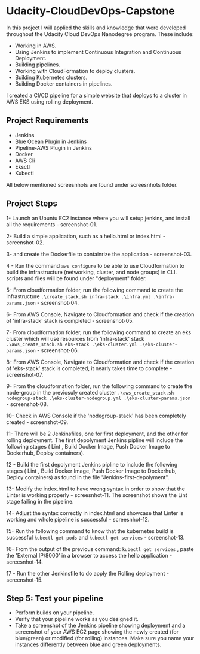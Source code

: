 # Udacity-CloudDevOps-Capstone

In this project I will applied the skills and knowledge that were developed throughout the Udacity Cloud DevOps Nanodegree program. These include:
  - Working in AWS.
  - Using Jenkins to implement Continuous Integration and Continuous Deployment.
  - Building pipelines.
  - Working with CloudFormation to deploy clusters.
  - Building Kubernetes clusters.
  - Building Docker containers in pipelines.
  
I created a CI/CD pipeline for a simple website that deploys to a cluster in AWS EKS using rolling deployment.

## Project Requirements
  - Jenkins
  - Blue Ocean Plugin in Jenkins
  - Pipeline-AWS Plugin in Jenkins
  - Docker
  - AWS Cli
  - Eksctl
  - Kubectl
  
 All below mentioned screesnhots are found under screesnhots folder.
 
## Project Steps
  1- Launch an Ubuntu EC2 instance where you will setup jenkins, and install all the requirements - screenshot-01.
  
  2- Build a simple application, such as a hello.html or index.html - screenshot-02.
  
  3- and create the Dockerfile to containrize the application - screenshot-03.
  
  4 - Run the command `aws configure` to be able to use Cloudformation to build the infrastructure (networking, cluster, and node groups) in CLI. scripts and files will be found under "deployment" folder.
  
  5- From cloudformation folder, run the following command to create the infrastructure `.\create_stack.sh infra-stack .\infra.yml .\infra-params.json` - screenshot-04.
  
  6- From AWS Console, Navigate to Cloudformation and check if the creation of 'infra-stack' stack is completed - screenshot-05.
  
  7- From cloudformation folder, run the following command to create an eks cluster which will use resources from 'infra-stack' stack ` .\aws_create_stack.sh eks-stack .\eks-cluster.yml .\eks-cluster-params.json` - screenshot-06.
  
  8- From AWS Console, Navigate to Cloudformation and check if the creation of 'eks-stack' stack is completed, it nearly takes time to complete - screenshot-07.
  
  9- From the cloudformation folder, run the following command to create the node-group in the previosuly created cluster `.\aws_create_stack.sh nodegroup-stack .\eks-cluster-nodegroup.yml .\eks-cluster-params.json` - screenshot-08.
  
  10- Check in AWS Console if the 'nodegroup-stack' has been completely created - screenshot-09.
  
  11- There will be 2 Jenkinsfiles, one for first deployment, and the other for rolling deployment. The first depolyment Jenkins pipline will include the following stages ( Lint , Build Docker Image, Push Docker Image to Dockerhub, Deploy containers).
  
  12 - Build the first depolyment Jenkins pipline to include the following stages ( Lint , Build Docker Image, Push Docker Image to Dockerhub, Deploy containers) as found in the file "Jenkins-first-depolyment".
  
  13- Modify the index.html to have wrong syntax in order to show that the Linter is working properly - screesnhot-11. The screenshot shows the Lint stage failing in the pipeline. 
  
  14- Adjust the syntax correctly in index.html and showcase that Linter is working and whole pipeline is successful - screesnhot-12.
  
  15- Run the following command to know that the kubernetes build is successful `kubectl get pods` and `kubectl get services` - screenshot-13.
  
  16- From the output of the previous command: `kubectl get services` , paste the 'External IP/8000' in a browser to access the hello application - screesnhot-14.
  
  17 - Run the other Jenkinsfile to do apply the Rolling deployment - screenshot-15.
  
  
  
  


## Step 5: Test your pipeline
  - Perform builds on your pipeline.
  - Verify that your pipeline works as you designed it.
  - Take a screenshot of the Jenkins pipeline showing deployment and a screenshot of your AWS EC2 page showing the newly created (for blue/green) or modified (for rolling) instances. Make sure you name your instances differently between blue and green deployments.
